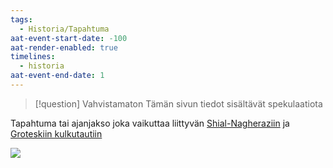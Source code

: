 ```yaml
---
tags:
  - Historia/Tapahtuma
aat-event-start-date: -100
aat-render-enabled: true
timelines:
  - historia
aat-event-end-date: 1
---
```


>[!question] Vahvistamaton 
>Tämän sivun tiedot sisältävät spekulaatiota


Tapahtuma tai ajanjakso joka vaikuttaa liittyvän [Shial-Nagheraziin](Shial-Nagheraz.md) ja [Groteskiin kulkutautiin](Groteski%20kulkutauti.md)

![](https://cdn.midjourney.com/7c1960c8-b97e-453b-88f0-c3861f73b919/0_1.webp)